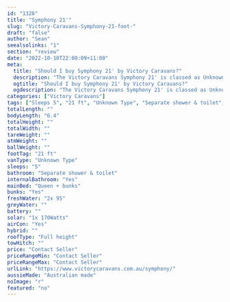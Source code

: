```yaml
---
id: "1328"
title: "Symphony 21'"
slug: "Victory-Caravans-Symphony-21-foot-"
draft: "false"
author: "Sean"
seealsolinks: "1"
section: "review"
date: "2022-10-10T22:00:09+11:00"
meta:
  title: "Should I buy Symphony 21' by Victory Caravans?"
  description: "The Victory Caravans Symphony 21' is classed as Unknown Type, and sleeps 5 people. It is Australian made and comes in at 21 ft. It generally has Separate shower & toilet."
  ogtitle: "Should I buy Symphony 21' by Victory Caravans?"
  ogdescription: "The Victory Caravans Symphony 21' is classed as Unknown Type, and sleeps 5 people. It is Australian made and comes in at 21 ft. It generally has Separate shower & toilet."
categories: ["Victory Caravans"]
tags: ["Sleeps 5", "21 ft", "Unknown Type", "Separate shower & toilet", "Full height", "Price Unknown", "Australian made"]
totalLength: ""
bodyLength: "6.4"
totalHeight: ""
totalWidth: ""
tareWeight: ""
atmWeight: ""
ballWeight: ""
footTag: "21 ft"
vanType: "Unknown Type"
sleeps: "5"
bathroom: "Separate shower & toilet"
internalBathroom: "Yes"
mainBed: "Queen + bunks"
bunks: "Yes"
freshWater: "2x 95"
greyWater: ""
battery: ""
solar: "1x 170Watts"
airCon: "Yes"
hybrid: ""
roofType: "Full height"
towHitch: ""
price: "Contact Seller"
priceRangeMin: "Contact Seller"
priceRangeMax: "Contact Seller"
urlLink: "https://www.victorycaravans.com.au/symphony/"
aussieMade: "Australian made"
noImage: "r"
featured: "no"
---
```

